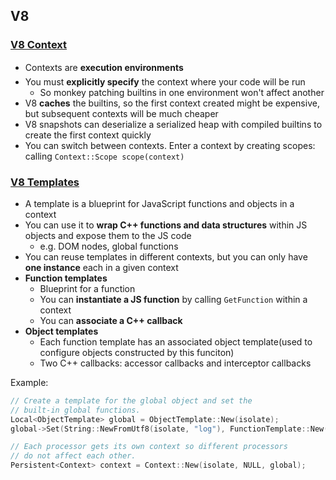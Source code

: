 ## V8

### [V8 Context](https://developers.google.com/v8/embed#contexts)

* Contexts are **execution environments**
* You must **explicitly specify** the context where your code will be run
  * So monkey patching builtins in one environment won't affect another
* V8 **caches** the builtins, so the first context created might be expensive, but subsequent contexts will be much cheaper
* V8 snapshots can deserialize a serialized heap  with compiled builtins to create the first context quickly
* You can switch between contexts. Enter a context by creating scopes: calling `Context::Scope scope(context)`

### [V8 Templates](https://developers.google.com/v8/embed#templates)

* A template is a blueprint for JavaScript functions and objects in a context
* You can use it to **wrap C++ functions and data structures** within JS objects and expose them to the JS code
  * e.g. DOM nodes, global functions
* You can reuse templates in different contexts, but you can only have **one instance** each in a given context
* **Function templates**
  * Blueprint for a function
  * You can **instantiate a JS function** by calling `GetFunction` within a context
  * You can **associate a C++ callback**
* **Object templates**
  * Each function template has an associated object template(used to configure objects constructed by this funciton)
  * Two C++ callbacks: accessor callbacks and interceptor callbacks

Example:

```cpp
// Create a template for the global object and set the
// built-in global functions.
Local<ObjectTemplate> global = ObjectTemplate::New(isolate);
global->Set(String::NewFromUtf8(isolate, "log"), FunctionTemplate::New(isolate, LogCallback));

// Each processor gets its own context so different processors
// do not affect each other.
Persistent<Context> context = Context::New(isolate, NULL, global);
```
